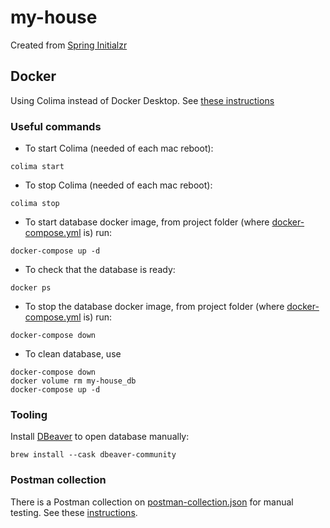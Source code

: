 # my-house

Created
from [Spring Initialzr](https://start.spring.io/#!type=gradle-project&language=java&platformVersion=2.7.1&packaging=jar&jvmVersion=11&groupId=org.mocuishla&artifactId=my-house&name=my-house&description=Demo%20project%20for%20Spring%20Boot&packageName=org.mocuishla.myhouse&dependencies=web,data-jpa,liquibase,postgresql)

## Docker

Using Colima instead of Docker Desktop.
See [these instructions](https://docs.google.com/document/d/1BlIf5PuRl8hgW2NTQ8AIAWeT1UwvpPA5pUNTU2EGPhE/edit)

### Useful commands

- To start Colima (needed of each mac reboot):

```shell
colima start
```

- To stop Colima (needed of each mac reboot):

```shell
colima stop
```

- To start database docker image, from project folder (where [docker-compose.yml](./docker-compose.yml) is) run:

```shell
docker-compose up -d
```

- To check that the database is ready:

```shell
docker ps
```

- To stop the database docker image, from project folder (where [docker-compose.yml](./docker-compose.yml) is) run:

```shell
docker-compose down
```

- To clean database, use

```shell
docker-compose down
docker volume rm my-house_db
docker-compose up -d
```

### Tooling

Install [DBeaver](https://dbeaver.io/) to open database manually:

```shell
brew install --cask dbeaver-community
```

### Postman collection

There is a Postman collection on [postman-collection.json](postman-collection.json) for manual testing. See these
[instructions](https://learning.postman.com/docs/getting-started/importing-and-exporting-data/).